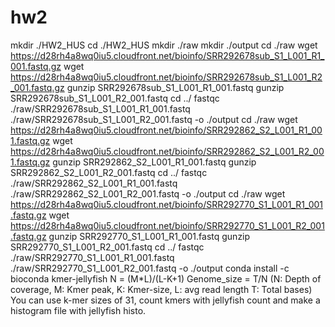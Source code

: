 # hw2
mkdir ./HW2_HUS
cd ./HW2_HUS
mkdir ./raw
mkdir ./output
cd ./raw
wget https://d28rh4a8wq0iu5.cloudfront.net/bioinfo/SRR292678sub_S1_L001_R1_001.fastq.gz
wget https://d28rh4a8wq0iu5.cloudfront.net/bioinfo/SRR292678sub_S1_L001_R2_001.fastq.gz 
gunzip SRR292678sub_S1_L001_R1_001.fastq
gunzip SRR292678sub_S1_L001_R2_001.fastq
cd ../
fastqc ./raw/SRR292678sub_S1_L001_R1_001.fastq ./raw/SRR292678sub_S1_L001_R2_001.fastq  -o ./output 
cd ./raw
wget https://d28rh4a8wq0iu5.cloudfront.net/bioinfo/SRR292862_S2_L001_R1_001.fastq.gz
wget https://d28rh4a8wq0iu5.cloudfront.net/bioinfo/SRR292862_S2_L001_R2_001.fastq.gz
gunzip SRR292862_S2_L001_R1_001.fastq
gunzip SRR292862_S2_L001_R2_001.fastq
cd ../
fastqc ./raw/SRR292862_S2_L001_R1_001.fastq ./raw/SRR292862_S2_L001_R2_001.fastq  -o ./output
cd ./raw
wget https://d28rh4a8wq0iu5.cloudfront.net/bioinfo/SRR292770_S1_L001_R1_001.fastq.gz 
wget https://d28rh4a8wq0iu5.cloudfront.net/bioinfo/SRR292770_S1_L001_R2_001.fastq.gz 
gunzip SRR292770_S1_L001_R1_001.fastq
gunzip SRR292770_S1_L001_R2_001.fastq
cd ../
fastqc ./raw/SRR292770_S1_L001_R1_001.fastq ./raw/SRR292770_S1_L001_R2_001.fastq  -o ./output
conda install -c bioconda kmer-jellyfish
N = (M*L)/(L-K+1)
Genome_size = T/N
(N: Depth of coverage, M: Kmer peak, K: Kmer-size, L: avg read length T: Total bases)
You can use k-mer sizes of 31, count kmers with jellyfish count and make a histogram file with jellyfish histo.
